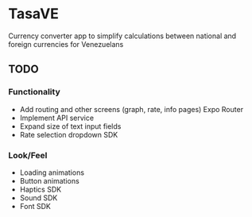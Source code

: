 # TasaVE
Currency converter app to simplify calculations between national and foreign currencies for Venezuelans

## TODO
### Functionality

- Add routing and other screens (graph, rate, info pages) Expo Router
- Implement API service
- Expand size of text input fields
- Rate selection dropdown SDK

### Look/Feel
- Loading animations
- Button animations
- Haptics SDK
- Sound SDK
- Font SDK
